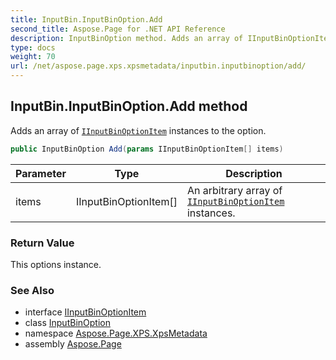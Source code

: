 ```yaml
---
title: InputBin.InputBinOption.Add
second_title: Aspose.Page for .NET API Reference
description: InputBinOption method. Adds an array of IInputBinOptionItem instances to the option
type: docs
weight: 70
url: /net/aspose.page.xps.xpsmetadata/inputbin.inputbinoption/add/
---
```

## InputBin.InputBinOption.Add method

Adds an array of [`IInputBinOptionItem`](../../inputbin.iinputbinoptionitem/) instances to the option.

```csharp
public InputBinOption Add(params IInputBinOptionItem[] items)
```

| Parameter | Type | Description |
| --- | --- | --- |
| items | IInputBinOptionItem[] | An arbitrary array of [`IInputBinOptionItem`](../../inputbin.iinputbinoptionitem/) instances. |

### Return Value

This options instance.

### See Also

* interface [IInputBinOptionItem](../../inputbin.iinputbinoptionitem/)
* class [InputBinOption](../)
* namespace [Aspose.Page.XPS.XpsMetadata](../../inputbin.inputbinoption/)
* assembly [Aspose.Page](../../../)


